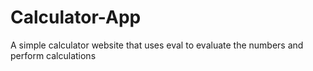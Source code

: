 # Calculator-App
A simple calculator website that uses eval to evaluate the numbers and perform calculations
